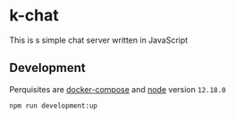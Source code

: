 # k-chat

This is s simple chat server written in JavaScript

## Development

Perquisites are [docker-compose](https://docs.docker.com/compose/install/) and [node](https://docs.npmjs.com/downloading-and-installing-node-js-and-npm) version `12.18.0`

```
npm run development:up
```